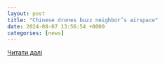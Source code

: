 ```yaml
---
layout: post
title: "Chinese drones buzz neighbor’s airspace"
date: 2024-08-07 13:56:54 +0000
categories: [news]
---
```


[Читати далі](https://www.newsweek.com/chinese-drones-buzz-vietnam-airspace-south-china-sea-1935650)
